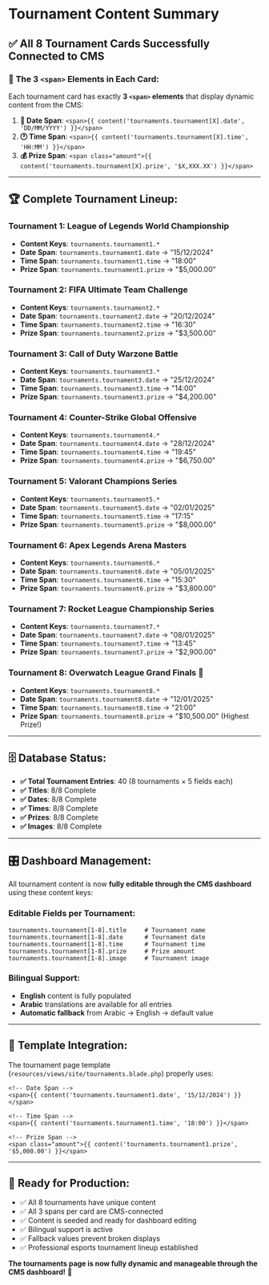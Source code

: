 # Tournament Content Summary

## ✅ All 8 Tournament Cards Successfully Connected to CMS

### 🎯 **The 3 `<span>` Elements in Each Card:**

Each tournament card has exactly **3 `<span>` elements** that display dynamic content from the CMS:

1. **📅 Date Span**: `<span>{{ content('tournaments.tournament[X].date', 'DD/MM/YYYY') }}</span>`
2. **🕐 Time Span**: `<span>{{ content('tournaments.tournament[X].time', 'HH:MM') }}</span>`  
3. **💰 Prize Span**: `<span class="amount">{{ content('tournaments.tournament[X].prize', '$X,XXX.XX') }}</span>`

---

## 🏆 **Complete Tournament Lineup:**

### **Tournament 1: League of Legends World Championship**
- **Content Keys**: `tournaments.tournament1.*`
- **Date Span**: `tournaments.tournament1.date` → "15/12/2024"
- **Time Span**: `tournaments.tournament1.time` → "18:00"  
- **Prize Span**: `tournaments.tournament1.prize` → "$5,000.00"

### **Tournament 2: FIFA Ultimate Team Challenge**
- **Content Keys**: `tournaments.tournament2.*`
- **Date Span**: `tournaments.tournament2.date` → "20/12/2024"
- **Time Span**: `tournaments.tournament2.time` → "16:30"
- **Prize Span**: `tournaments.tournament2.prize` → "$3,500.00"

### **Tournament 3: Call of Duty Warzone Battle**
- **Content Keys**: `tournaments.tournament3.*`
- **Date Span**: `tournaments.tournament3.date` → "25/12/2024"
- **Time Span**: `tournaments.tournament3.time` → "14:00"
- **Prize Span**: `tournaments.tournament3.prize` → "$4,200.00"

### **Tournament 4: Counter-Strike Global Offensive**
- **Content Keys**: `tournaments.tournament4.*`
- **Date Span**: `tournaments.tournament4.date` → "28/12/2024"
- **Time Span**: `tournaments.tournament4.time` → "19:45"
- **Prize Span**: `tournaments.tournament4.prize` → "$6,750.00"

### **Tournament 5: Valorant Champions Series**
- **Content Keys**: `tournaments.tournament5.*`
- **Date Span**: `tournaments.tournament5.date` → "02/01/2025"
- **Time Span**: `tournaments.tournament5.time` → "17:15"
- **Prize Span**: `tournaments.tournament5.prize` → "$8,000.00"

### **Tournament 6: Apex Legends Arena Masters**
- **Content Keys**: `tournaments.tournament6.*`
- **Date Span**: `tournaments.tournament6.date` → "05/01/2025"
- **Time Span**: `tournaments.tournament6.time` → "15:30"
- **Prize Span**: `tournaments.tournament6.prize` → "$3,800.00"

### **Tournament 7: Rocket League Championship Series**
- **Content Keys**: `tournaments.tournament7.*`
- **Date Span**: `tournaments.tournament7.date` → "08/01/2025"
- **Time Span**: `tournaments.tournament7.time` → "13:45"
- **Prize Span**: `tournaments.tournament7.prize` → "$2,900.00"

### **Tournament 8: Overwatch League Grand Finals** 🥇
- **Content Keys**: `tournaments.tournament8.*`
- **Date Span**: `tournaments.tournament8.date` → "12/01/2025"
- **Time Span**: `tournaments.tournament8.time` → "21:00"
- **Prize Span**: `tournaments.tournament8.prize` → "$10,500.00" (Highest Prize!)

---

## 🗄️ **Database Status:**

- **✅ Total Tournament Entries**: 40 (8 tournaments × 5 fields each)
- **✅ Titles**: 8/8 Complete
- **✅ Dates**: 8/8 Complete  
- **✅ Times**: 8/8 Complete
- **✅ Prizes**: 8/8 Complete
- **✅ Images**: 8/8 Complete

---

## 🎛️ **Dashboard Management:**

All tournament content is now **fully editable through the CMS dashboard** using these content keys:

### **Editable Fields per Tournament:**
```
tournaments.tournament[1-8].title     # Tournament name
tournaments.tournament[1-8].date      # Tournament date
tournaments.tournament[1-8].time      # Tournament time  
tournaments.tournament[1-8].prize     # Prize amount
tournaments.tournament[1-8].image     # Tournament image
```

### **Bilingual Support:**
- **English** content is fully populated
- **Arabic** translations are available for all entries
- **Automatic fallback** from Arabic → English → default value

---

## 🔗 **Template Integration:**

The tournament page template (`resources/views/site/tournaments.blade.php`) properly uses:

```blade
<!-- Date Span -->
<span>{{ content('tournaments.tournament1.date', '15/12/2024') }}</span>

<!-- Time Span -->  
<span>{{ content('tournaments.tournament1.time', '18:00') }}</span>

<!-- Prize Span -->
<span class="amount">{{ content('tournaments.tournament1.prize', '$5,000.00') }}</span>
```

---

## 🚀 **Ready for Production:**

- ✅ All 8 tournaments have unique content
- ✅ All 3 spans per card are CMS-connected
- ✅ Content is seeded and ready for dashboard editing
- ✅ Bilingual support is active
- ✅ Fallback values prevent broken displays
- ✅ Professional esports tournament lineup established

**The tournaments page is now fully dynamic and manageable through the CMS dashboard!** 🎉